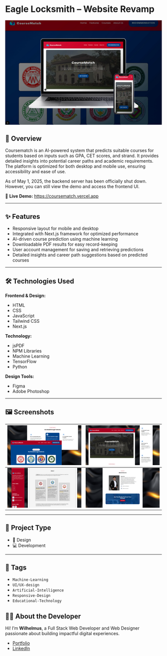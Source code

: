 # Eagle Locksmith – Website Revamp

![Project Banner](public/images/github/showcase.webp)

## 📌 Overview

Coursematch is an AI-powered system that predicts suitable courses for students based on inputs such as GPA, CET scores, and strand. It provides detailed insights into potential career paths and academic requirements. The platform is optimized for both desktop and mobile use, ensuring accessibility and ease of use.

As of May 1, 2025, the backend server has been officially shut down. However, you can still view the demo and access the frontend UI.

🔗 **Live Demo:** <a href="https://coursematch.vercel.app/" target="_blank">https://coursematch.vercel.app</a>

---

## ✨ Features

- Responsive layout for mobile and desktop
- Integrated with Next.js framework for optimized performance
- AI-driven course prediction using machine learning
- Downloadable PDF results for easy record-keeping
- User account management for saving and retrieving predictions
- Detailed insights and career path suggestions based on predicted courses

---

## 🛠️ Technologies Used

**Frontend & Design:**

- HTML
- CSS
- JavaScript
- Tailwind CSS
- Next.js

**Technology:**

- jsPDF
- NPM Libraries
- Machine Learning
- TensorFlow
- Python

**Design Tools:**

- Figma
- Adobe Photoshop

---

## 🖼️ Screenshots

| ![screenshot1](public/images/github/screenshot1.png) | ![screenshot2](public/images/github/screenshot2.png) |
| :--------------------------------------------------: | :--------------------------------------------------: |
|    ![screenshot3](public/images/screenshot3.png)     | ![screenshot4](public/images/github/screenshot4.png) |

---

## 📁 Project Type

- 🎨 Design
- 💻 Development

---

## 📂 Tags

- `Machine-Learning`
- `UI/UX-design`
- `Artificial-Intelligence`
- `Responsive-Design`
- `Educational-Technology`

## 🙋‍♂️ About the Developer

Hi! I’m **Wilhelmus**, a Full Stack Web Developer and Web Designer passionate about building impactful digital experiences.

- <a href="https://wilhelmus.vercel.app/?ref=github_course" target="_blank">Portfolio</a>
- <a href="https://www.linkedin.com/in/wilhelmusolejr/" target="_blank">LinkedIn</a>
